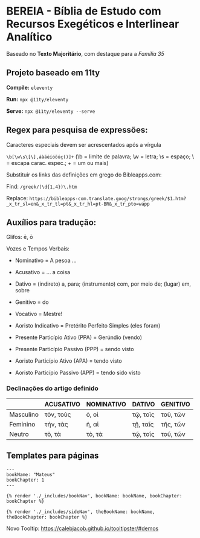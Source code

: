 # BEREIA - Bíblia de Estudo com Recursos Exegéticos e Interlinear Analítico 

Baseado no **Texto Majoritário**, com destaque para a *Família 35*

## Projeto baseado em 11ty

**Compile:** `eleventy`

**Run:** `npx @11ty/eleventy`

**Serve:** `npx @11ty/eleventy --serve`

## Regex para pesquisa de expressões:

Caracteres especiais devem ser acrescentados após a vírgula

`\b[\w\s\[\],áàãéíóõúç()]+` (\b = limite de palavra; \w = letra; \s = espaço; \ = escapa carac. espec.; + = um ou mais)

Substituir os links das definições em grego do Bibleapps.com:

Find: `/greek/(\d{1,4})\.htm`

Replace: `https://bibleapps-com.translate.goog/strongs/greek/$1.htm?_x_tr_sl=en&_x_tr_tl=pt&_x_tr_hl=pt-BR&_x_tr_pto=wapp`

## Auxílios para tradução:

Glifos: ē, ō

Vozes e Tempos Verbais:
- Nominativo = A pesoa ...
- Acusativo = ... a coisa
- Dativo = (indireto) a, para; (instrumento) com, por meio de; (lugar) em, sobre
- Genitivo = do
- Vocativo = Mestre!

- Aoristo Indicativo = Pretérito Perfeito Simples (eles foram)
- Presente Particípio Ativo (PPA) = Gerúndio (vendo)
- Presente Particípio Passivo (PPP) = sendo visto
- Aoristo Particípio Ativo (APA) = tendo visto
- Aoristo Particípio Passivo (APP) = tendo sido visto

### Declinações do artigo definido

|  				| ACUSATIVO | NOMINATIVO | DATIVO | GENITIVO |
|----------|----------|----------|----------|----------|
| Masculino  | τὸν, τοὺς | ὁ, οἱ | τῷ, τοῖς | τοῦ, τῶν |
| Feminino  | τὴν, τὰς | ἡ, αἱ | τῇ, ταῖς | τῆς, τῶν |
| Neutro  | τὸ, τὰ | τὸ, τὰ | τῷ, τοῖς | τοῦ, τῶν |

## Templates para páginas

``` 
---
bookName: "Mateus"
bookChapter: 1
---
```

`{% render './_includes/bookNav', bookName: bookName, bookChapter: bookChapter %}`

`{% render './_includes/sideNav', theBookName: bookName, theBookChapter: bookChapter %}`

Novo Tooltip: https://calebjacob.github.io/tooltipster/#demos